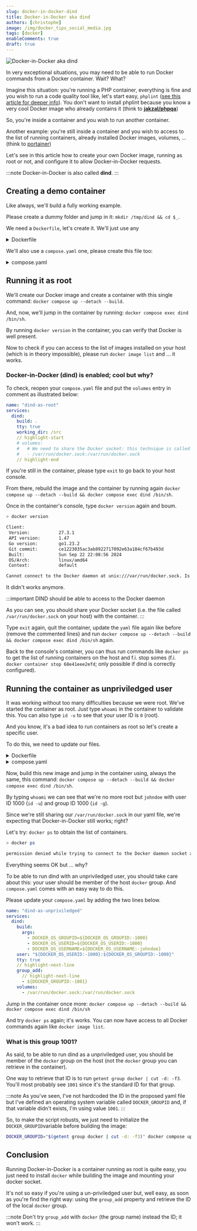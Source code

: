 ```yaml
---
slug: docker-in-docker-dind
title: Docker-in-Docker aka dind
authors: [christophe]
image: /img/docker_tips_social_media.jpg
tags: [docker]
enableComments: true
draft: true
---
```

![Docker-in-Docker aka dind](/img/docker_tips_banner.jpg)

In very exceptional situations, you may need to be able to run Docker commands from a Docker container. Wait? What?

Imagine this situation: you're running a PHP container, everything is fine and you wish to run a code quality tool like, let's start easy, `phplint` ([see this article for deeper info](/blog/php-jakzal-phpqa/#php-parallel-lint)). You don't want to install phplint because you know a very cool Docker image who already contains it (think to **[jakzal/phpqa](https://hub.docker.com/r/jakzal/phpqa)**)

So, you're inside a container and you wish to run another container.

Another example: you're still inside a container and you wish to access to the list of running containers, already installed Docker images, volumes, ... (think to [portainer](https://www.portainer.io/))

Let's see in this article how to create your own Docker image, running as root or not, and configure it to allow Docker-in-Docker requests.

<!-- truncate -->

:::note
Docker-in-Docker is also called **dind**.
:::

## Creating a demo container

Like always, we'll build a fully working example.

Please create a dummy folder and jump in it: `mkdir /tmp/dind && cd $_`.

We need a `Dockerfile`, let's create it. We'll just use any

<details>

<summary>Dockerfile</summary>

```dockerfile
# syntax=docker/dockerfile:1

FROM alpine:latest

# hadolint ignore=DL3008
# Note: use docker.io and not docker if you are using another image than alpine (i.e. with apt-get and not apk)
RUN apk update && apk add docker
    
# hadolint ignore=DL3002
USER root
```

</details>

We'll also use a `compose.yaml` one, please create this file too:

<details>

<summary>compose.yaml</summary>

```yaml
name: "dind-as-root"
services:
  dind:
    build: .
    tty: true
    working_dir: /src
    volumes:
      # We need to share the Docker socket: this technique is called "Docker-in-Docker"
      - /var/run/docker.sock:/var/run/docker.sock
```

</details>

## Running it as root

We'll create our Docker image and create a container with this single command: `docker compose up --detach --build`.

And, now, we'll jump in the container by running: `docker compose exec dind /bin/sh`.

By running `docker version` in the container, you can verify that Docker is well present.

Now to check if you can access to the list of images installed on your host (which is in theory impossible), please run `docker image list` and ... it works.

### Docker-in-Docker (dind) is enabled; cool but why?

To check, reopen your `compose.yaml` file and put the `volumes` entry in comment as illustrated below:

```yaml
name: "dind-as-root"
services:
  dind:
    build: .
    tty: true
    working_dir: /src
    // highlight-start
    # volumes:
    #   # We need to share the Docker socket: this technique is called "Docker-in-Docker"
    #   - /var/run/docker.sock:/var/run/docker.sock
    // highlight-end

```

If you're still in the container, please type `exit` to go back to your host console.

From there, rebuild the image and the container by running again `docker compose up --detach --build && docker compose exec dind /bin/sh`.

Once in the container's console, type `docker version` again and boum.

```bash
> docker version

Client:
 Version:           27.3.1
 API version:       1.47
 Go version:        go1.23.2
 Git commit:        ce1223035ac3ab8922717092e63a184cf67b493d
 Built:             Sun Sep 22 22:08:56 2024
 OS/Arch:           linux/amd64
 Context:           default

Cannot connect to the Docker daemon at unix:///var/run/docker.sock. Is the docker daemon running?
```

It didn't works anymore.

:::important DIND should be able to access to the Docker daemon

As you can see, you should share your Docker socket (i.e. the file called `/var/run/docker.sock` on your host) with the container.
:::

Type `exit` again, quit the container, update the `yaml` file again like before (remove the commented lines) and run `docker compose up --detach --build && docker compose exec dind /bin/sh` again.

Back to the console's container, you can thus run commands like `docker ps` to get the list of running containers on the host and f.i. stop somes (f.i. `docker container stop 68e41eee2efd`; only possible if dind is correctly configured).

## Running the container as unpriviledged user

It was working without too many difficulties because we were root. We've started the container as root. Just type `whoami` in the container to validate this. You can also type `id -u` to see that your user ID is `0` (root).

And you know, it's a bad idea to run containers as root so let's create a specific user.

To do this, we need to update our files.

<details>

<summary>Dockerfile</summary>

```dockerfile
# syntax=docker/dockerfile:1

ARG DOCKER_OS_GROUPID=1000
ARG DOCKER_OS_USERID=1000
ARG DOCKER_OS_USERNAME="jonhdoe"

FROM alpine:latest

# hadolint ignore=DL3008
# Note: use docker.io and not docker if you are using another image than alpine (i.e. with apt-get and not apk)
RUN apk update && apk add docker
    
ARG DOCKER_OS_GROUPID
ARG DOCKER_OS_USERID
ARG DOCKER_OS_USERNAME

RUN set -e -x \
    && mkdir -p "/home/${DOCKER_OS_USERNAME}" \
    && addgroup -g "${DOCKER_OS_GROUPID}" "${DOCKER_OS_USERNAME}" \
    # Create our application user
    && adduser -S -D -u "${DOCKER_OS_USERID}"  -G "${DOCKER_OS_USERNAME}" -h "/home/${DOCKER_OS_USERNAME}" "${DOCKER_OS_USERNAME}" \
    # And, finally, set the correct permissions to the home folder of our user
    && chown -R "${DOCKER_OS_USERNAME}":"${DOCKER_OS_GROUPID}" "/home/${DOCKER_OS_USERNAME}"

USER "${DOCKER_OS_USERNAME}"
```

</details>

<details>

<summary>compose.yaml</summary>

```yaml
name: "dind-as-unpriviledged"
services:
  dind:
    build:
      args:
        - DOCKER_OS_GROUPID=${DOCKER_OS_GROUPID:-1000}
        - DOCKER_OS_USERID=${DOCKER_OS_USERID:-1000}
        - DOCKER_OS_USERNAME=${DOCKER_OS_USERNAME:-johndoe}
    user: "${DOCKER_OS_USERID:-1000}:${DOCKER_OS_GROUPID:-1000}"
    tty: true
    volumes:
      - /var/run/docker.sock:/var/run/docker.sock
```

</details>

Now, build this new image and jump in the container using, always the same, this command: `docker compose up --detach --build && docker compose exec dind /bin/sh`.

By typing `whoami` we can see that we're no more root but `johndoe` with user ID 1000 (`id -u`) and group ID 1000 (`id -g`).

Since we're still sharing our `/var/run/docker.sock` in our yaml file, we're expecting that Docker-in-Docker still works; right?

Let's try: `docker ps` to obtain the list of containers.

```bash
> docker ps

permission denied while trying to connect to the Docker daemon socket at unix:///var/run/docker.sock: Get "http://%2Fvar%2Frun%2Fdocker.sock/v1.47/containers/json": dial unix /var/run/docker.sock: connect: permission denied
```

Everything seems OK but ... why?

To be able to run dind with an unpriviledged user, you should take care about this: your user should be member of the host `docker` group. And `compose.yaml` comes with an easy way to do this.

Please update your `compose.yaml` by adding the two lines below.

```yaml
name: "dind-as-unpriviledged"
services:
  dind:
    build:
      args:
        - DOCKER_OS_GROUPID=${DOCKER_OS_GROUPID:-1000}
        - DOCKER_OS_USERID=${DOCKER_OS_USERID:-1000}
        - DOCKER_OS_USERNAME=${DOCKER_OS_USERNAME:-johndoe}
    user: "${DOCKER_OS_USERID:-1000}:${DOCKER_OS_GROUPID:-1000}"
    tty: true
    // highlight-next-line    
    group_add:
      // highlight-next-line
      - ${DOCKER_GROUPID:-1001}
    volumes:
      - /var/run/docker.sock:/var/run/docker.sock
```

Jump in the container once more: `docker compose up --detach --build && docker compose exec dind /bin/sh`

And try `docker ps` again; it's works. You can now have access to all Docker commands again like `docker image list`.

### What is this group 1001?

As said, to be able to run dind as a unpriviledged user, you should be member of the `docker` group on the host (not the `docker` group you can retrieve in the container).

One way to retrieve that ID is to run `getent group docker | cut -d: -f3`.  You'll most probably see `1001` since it's the standard ID for that group.

:::note
As you've seen, I've not hardcoded the ID in the proposed yaml file but I've defined an operating system variable called `DOCKER_GROUPID` and, if that variable didn't exists, I'm using value `1001`.
:::

So, to make the script robusts, we just need to initialize the `DOCKER_GROUPID`variable before building the image:

```bash
DOCKER_GROUPID="$(getent group docker | cut -d: -f3)" docker compose up --detach --build && docker compose exec dind /bin/sh
```

## Conclusion

Running Docker-in-Docker is a container running as root is quite easy, you just need to install `docker` while building the image and mounting your docker socket.

It's not so easy if you're using a un-priviledged user but, well easy, as soon as you're find the right way: using the `group_add` property and retrieve the ID of the local `docker` group.

:::note
Don't try `group_add` with `docker` (the group name) instead the ID; it won't work.
:::
